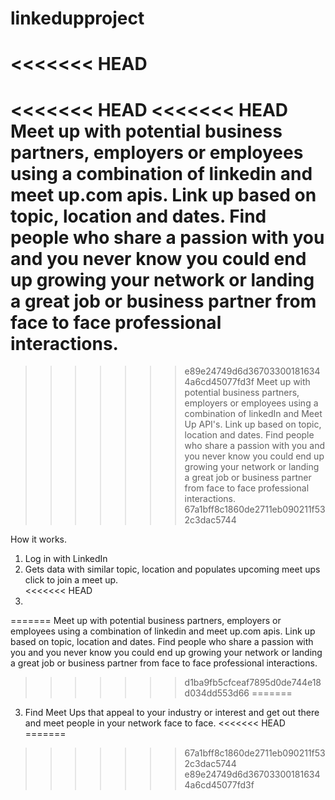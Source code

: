 # linkedupproject
<<<<<<< HEAD
=======
<<<<<<< HEAD
<<<<<<< HEAD
Meet up with potential business partners, employers or employees using a combination of linkedin and meet up.com apis.  Link up based on topic, location and dates.  Find people who share a passion with you and you never know you could end up growing your network or landing a great job or business partner from face to face professional interactions.  
=======
>>>>>>> e89e24749d6d367033001816344a6cd45077fd3f
Meet up with potential business partners, employers or employees using a combination of linkedIn and Meet Up API's.  Link up based on topic, location and dates.  Find people who share a passion with you and you never know you could end up growing your network or landing a great job or business partner from face to face professional interactions.  
>>>>>>> 67a1bff8c1860de2711eb090211f532c3dac5744

How it works.  
1. Log in with LinkedIn
2. Gets data with similar topic, location and populates upcoming meet ups
click to join a meet up.  
<<<<<<< HEAD
3. 
=======
Meet up with potential business partners, employers or employees using a combination of linkedin and meet up.com apis.  Link up based on topic, location and dates.  Find people who share a passion with you and you never know you could end up growing your network or landing a great job or business partner from face to face professional interactions.
>>>>>>> d1ba9fb5cfceaf7895d0de744e18d034dd553d66
=======
3. Find Meet Ups that appeal to your industry or interest and get out there and meet people in your network face to face.
<<<<<<< HEAD
=======
>>>>>>> 67a1bff8c1860de2711eb090211f532c3dac5744
>>>>>>> e89e24749d6d367033001816344a6cd45077fd3f

